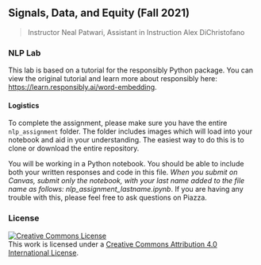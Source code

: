 ##  Signals, Data, and Equity (Fall 2021)
> Instructor Neal Patwari, Assistant in Instruction Alex DiChristofano

### NLP Lab 

This lab is based on a tutorial for the responsibly Python package. You can view the original tutorial and learn more about responsibly here: https://learn.responsibly.ai/word-embedding.

#### Logistics

To complete the assignment, please make sure you have the entire `nlp_assignment` folder. The folder includes images which will load into your notebook and aid in your understanding. The easiest way to do this is to clone or download the entire repository.

You will be working in a Python notebook. You should be able to include both your written responses and code in this file. *When you submit on Canvas, submit only the notebook, with your last name added to the file name as follows: nlp_assignment_*lastname*.ipynb*. If you are having any trouble with this, please feel free to ask questions on Piazza.

### License

<a rel="license" href="http://creativecommons.org/licenses/by/4.0/"><img alt="Creative Commons License" style="border-width:0" src="https://i.creativecommons.org/l/by/4.0/88x31.png" /></a><br />This work is licensed under a <a rel="license" href="http://creativecommons.org/licenses/by/4.0/">Creative Commons Attribution 4.0 International License</a>.